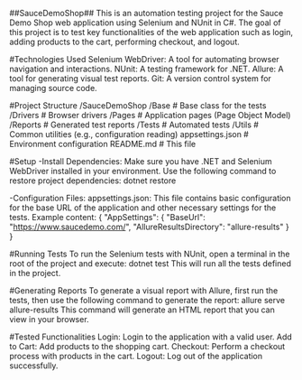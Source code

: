 ##SauceDemoShop##
This is an automation testing project for the Sauce Demo Shop web application using Selenium and NUnit in C#. The goal of this project is to test key functionalities of the web application such as login, adding products to the cart, performing checkout, and logout.

#Technologies Used
Selenium WebDriver: A tool for automating browser navigation and interactions.
NUnit: A testing framework for .NET.
Allure: A tool for generating visual test reports.
Git: A version control system for managing source code.

#Project Structure
/SauceDemoShop
  /Base               # Base class for the tests
  /Drivers            # Browser drivers
  /Pages              # Application pages (Page Object Model)
  /Reports            # Generated test reports
  /Tests              # Automated tests
  /Utils              # Common utilities (e.g., configuration reading)
  appsettings.json    # Environment configuration
  README.md           # This file

#Setup
-Install Dependencies: Make sure you have .NET and Selenium WebDriver installed in your environment. Use the following command to restore project dependencies:
dotnet restore

-Configuration Files:
appsettings.json: This file contains basic configuration for the base URL of the application and other necessary settings for the tests.
Example content:
{
  "AppSettings": {
    "BaseUrl": "https://www.saucedemo.com/",
    "AllureResultsDirectory": "allure-results"
  }
}

#Running Tests
To run the Selenium tests with NUnit, open a terminal in the root of the project and execute:
dotnet test
This will run all the tests defined in the project.

#Generating Reports
To generate a visual report with Allure, first run the tests, then use the following command to generate the report:
allure serve allure-results
This command will generate an HTML report that you can view in your browser.

#Tested Functionalities
Login: Login to the application with a valid user.
Add to Cart: Add products to the shopping cart.
Checkout: Perform a checkout process with products in the cart.
Logout: Log out of the application successfully.


